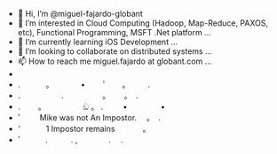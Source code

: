 - 👋 Hi, I’m @miguel-fajardo-globant
- 👀 I’m interested in Cloud Computing (Hadoop, Map-Reduce, PAXOS, etc), Functional Programming, MSFT .Net platform ...
- 🌱 I’m currently learning iOS Development ...
- 💞️ I’m looking to collaborate on distributed systems ...
- 📫 How to reach me miguel.fajardo at globant.com ...
- 
- . 　　　。　　　　•　 　ﾟ　　。 　　.
- .　　　 　　.　　　　　。　　 。　.
- .　　 。　　　　　 ඞ 。 . 　　 • 　　　　•
- ﾟ　　 Mike was not An Impostor.　 。　.
- '　　　 1 Impostor remains 　 　　。
- ﾟ　　　.　　　. ,　　　　.　 .⠀⠀⠀

<!---
miguel-fajardo-globant/miguel-fajardo-globant is a ✨ special ✨ repository because its `README.md` (this file) appears on your GitHub profile.
You can click the Preview link to take a look at your changes.
--->
